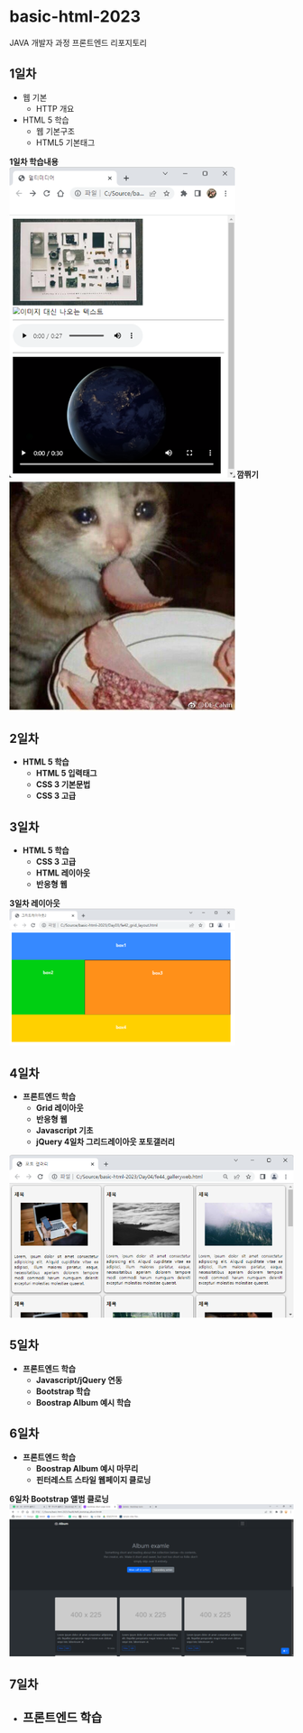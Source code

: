 # basic-html-2023
JAVA 개발자 과정 프론트엔드 리포지토리

## 1일차

- 웹 기본
    - HTTP 개요
- HTML 5 학습
    -  웹 기본구조
    - HTML5 기본태그
  
 <b>1일차 학습내용<b/>
 <br>
 <img src = "https://github.com/khjj567/basic-html-2023/blob/main/image/imageeeeee.png" width="400">
<b>깜쮜기<b/>
<br>
<img src = "https://github.com/khjj567/basic-html-2023/blob/main/image/cat.jpg" width="400">

## 2일차
- HTML 5 학습
    - HTML 5 입력태그
    - CSS 3 기본문법
    - CSS 3 고급

## 3일차
- HTML 5 학습
    - CSS 3 고급
    - HTML 레이아웃
    - 반응형 웹


<b>3일차 레이아웃<b/>
 <br>
 <img src = "https://github.com/khjj567/basic-html-2023/blob/main/image/layout.png" width="400">

## 4일차
- 프론트엔드 학습
    - Grid 레이아웃
    - 반응형 웹
    - Javascript 기초
    - jQuery
4일차 그리드레이아웃 포토갤러리

<img src="https://github.com/khjj567/basic-html-2023/blob/main/image/gallery01.png" width="600">

<br>

## 5일차
- 프론트엔드 학습
    - Javascript/jQuery 연동
    - Bootstrap 학습
    - Boostrap Album 예시 학습
    
## 6일차
- 프론트엔드 학습
    - Boostrap Album 예시 마무리
    - 핀터레스트 스타일 웹페이지 클로닝

6일차 Bootstrap 앨범 클로닝
<img src="https://github.com/khjj567/basic-html-2023/blob/main/image/Album_theme.png" width="600">

## 7일차
- 프론트엔드 학습
    - 